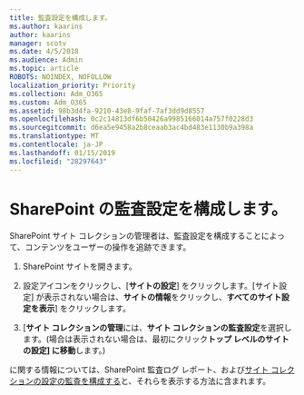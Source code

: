 ```yaml
---
title: 監査設定を構成します。
ms.author: kaarins
author: kaarins
manager: scotv
ms.date: 4/5/2018
ms.audience: Admin
ms.topic: article
ROBOTS: NOINDEX, NOFOLLOW
localization_priority: Priority
ms.collection: Adm_O365
ms.custom: Adm_O365
ms.assetid: 98b3d4fa-9210-43e8-9faf-7af3dd9d8557
ms.openlocfilehash: 0c2c14813df6b50426a9985166014a757f0228d3
ms.sourcegitcommit: d6ea5e9458a2b8ceaab3ac4bd483e1130b9a398a
ms.translationtype: MT
ms.contentlocale: ja-JP
ms.lasthandoff: 01/15/2019
ms.locfileid: "28297643"
---
```

# <a name="configure-sharepoint-audit-settings"></a>SharePoint の監査設定を構成します。

SharePoint サイト コレクションの管理者は、監査設定を構成することによって、コンテンツをユーザーの操作を追跡できます。
  
1. SharePoint サイトを開きます。
    
2. 設定アイコンをクリックし、[**サイトの設定**] をクリックします。[サイト設定] が表示されない場合は、**サイトの情報**をクリックし、**すべてのサイト設定を表示**] をクリックします。
    
3. [**サイト コレクションの管理**には、**サイト コレクションの監査設定**を選択します。(場合は表示されない場合は、最初にクリック**トップ レベルのサイトの設定] に移動**します。) 
    
に関する情報については、SharePoint 監査ログ レポート、および[サイト コレクションの設定の監査を構成する](https://go.microsoft.com/fwlink/?linkid=404050)と、それらを表示する方法に含まれます。
  

